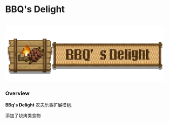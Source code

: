 # BBQ's Delight
<br>
<img src="https://github.com/gzzzzzz-247/BBQ-s-Delight/blob/main/BBQLogo.png">

### Overview

**BBq's Delight** 
农夫乐事扩展模组.

添加了烧烤类食物
